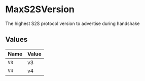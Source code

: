 # MaxS2SVersion

The highest S2S protocol version to advertise during handshake


## Values

| Name  | Value |
| ----- | ----- |
| `V3`  | v3    |
| `V4`  | v4    |
